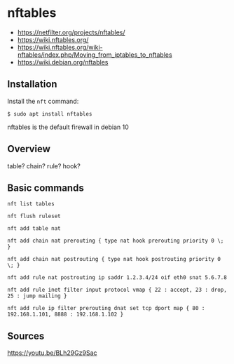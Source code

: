 nftables
========

- https://netfilter.org/projects/nftables/
- https://wiki.nftables.org/
- https://wiki.nftables.org/wiki-nftables/index.php/Moving_from_iptables_to_nftables
- https://wiki.debian.org/nftables


Installation
------------

Install the `nft` command:

```shell
$ sudo apt install nftables
```

nftables is the default firewall in debian 10


Overview
--------

table? chain? rule? hook?


Basic commands
--------------

```
nft list tables

nft flush ruleset

nft add table nat

nft add chain nat prerouting { type nat hook prerouting priority 0 \; }

nft add chain nat postrouting { type nat hook postrouting priority 0 \; }

nft add rule nat postrouting ip saddr 1.2.3.4/24 oif eth0 snat 5.6.7.8 

nft add rule inet filter input protocol vmap { 22 : accept, 23 : drop, 25 : jump mailing }

nft add rule ip filter prerouting dnat set tcp dport map { 80 : 192.168.1.101, 8888 : 192.168.1.102 }
```


Sources
-------

https://youtu.be/BLh29Gz9Sac

